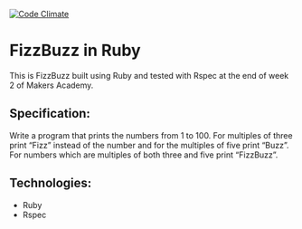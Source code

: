 [![Code Climate](https://codeclimate.com/github/elenagarrone/fizzbuzz-rb/badges/gpa.svg)](https://codeclimate.com/github/elenagarrone/fizzbuzz-rb)

FizzBuzz in Ruby
================

This is FizzBuzz built using Ruby and tested with Rspec at the end of week 2 of Makers Academy.

Specification:
--------------
Write a program that prints the numbers from 1 to 100. For multiples of three print “Fizz” instead of the number and for the multiples of five print “Buzz”. For numbers which are multiples of both three and five print “FizzBuzz”.

Technologies:
------------
- Ruby
- Rspec
